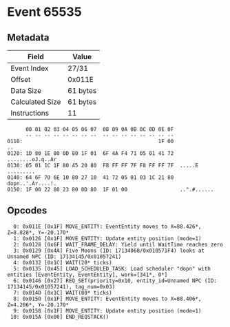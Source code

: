 # Event 65535

## Metadata

| Field           | Value    |
|-----------------|----------|
| Event Index     | 27/31    |
| Offset          | 0x011E   |
| Data Size       | 61 bytes |
| Calculated Size | 61 bytes |
| Instructions    | 11       |

```
      00 01 02 03 04 05 06 07  08 09 0A 0B 0C 0D 0E 0F
      -- -- -- -- -- -- -- --  -- -- -- -- -- -- -- --
0110:                                            1F 00                ..
0120: 1D 80 1E 80 0D 80 1F 01  6F 4A F4 71 05 01 41 72  ........oJ.q..Ar
0130: 05 01 1C 1F 80 45 20 80  F8 FF FF 7F F8 FF FF 7F  .....E .........
0140: 64 6F 70 6E 10 80 27 10  41 72 05 01 03 1C 21 80  dopn..'.Ar....!.
0150: 1F 00 22 80 23 80 0D 80  1F 01 00                 ..".#......     
```

## Opcodes

```
  0: 0x011E [0x1F] MOVE_ENTITY: EventEntity moves to X=88.426*, Z=8.828*, Y=-20.170*
  1: 0x0126 [0x1F] MOVE_ENTITY: Update entity position (mode=1)
  2: 0x0128 [0x6F] WAIT_FRAME_DELAY: Yield until WaitTime reaches zero
  3: 0x0129 [0x4A] Five Moons (ID: 17134068/0x010571F4) looks at Unnamed NPC (ID: 17134145/0x01057241)
  4: 0x0132 [0x1C] WAIT(20* ticks)
  5: 0x0135 [0x45] LOAD_SCHEDULED_TASK: Load scheduler "dopn" with entities [EventEntity, EventEntity], work=[341*, 0*]
  6: 0x0146 [0x27] REQ_SET(priority=0x10, entity_id=Unnamed NPC (ID: 17134145/0x01057241), tag_num=0x03)
  7: 0x014D [0x1C] WAIT(80* ticks)
  8: 0x0150 [0x1F] MOVE_ENTITY: EventEntity moves to X=88.406*, Z=4.206*, Y=-20.170*
  9: 0x0158 [0x1F] MOVE_ENTITY: Update entity position (mode=1)
 10: 0x015A [0x00] END_REQSTACK()
```

